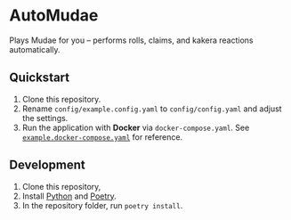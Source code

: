 # AutoMudae

Plays Mudae for you – performs rolls, claims, and kakera reactions automatically.

## Quickstart

1. Clone this repository.
2. Rename `config/example.config.yaml` to `config/config.yaml` and adjust the settings.
3. Run the application with **Docker** via `docker-compose.yaml`. See [`example.docker-compose.yaml`](example.docker-compose.yaml) for reference.

## Development

1. Clone this repository,
2. Install [Python](https://www.python.org/) and [Poetry](https://python-poetry.org/).
3. In the repository folder, run `poetry install`.
